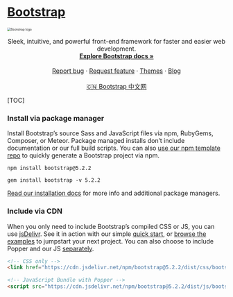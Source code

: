 # [Bootstrap](https://getbootstrap.com)

<img src="../../../../../../Assets/Pics/68747470733a2f2f676574626f6f7473747261702e636f6d2f646f63732f352e322f6173736574732f6272616e642f626f6f7473747261702d6c6f676f2d736861646f772e706e67.png" alt="Bootstrap logo" style="zoom:50%;" />

<p align="center" dir="auto">
  Sleek, intuitive, and powerful front-end framework for faster and easier web development.
  <br>
  <a href="https://getbootstrap.com/docs/5.2/" rel="nofollow"><strong>Explore Bootstrap docs »</strong></a>
  <br>
  <br>
  <a href="https://github.com/twbs/bootstrap/issues/new?assignees=-&amp;labels=bug&amp;template=bug_report.yml">Report bug</a>
  ·
  <a href="https://github.com/twbs/bootstrap/issues/new?assignees=&amp;labels=feature&amp;template=feature_request.yml">Request feature</a>
  ·
  <a href="https://themes.getbootstrap.com/" rel="nofollow">Themes</a>
  ·
  <a href="https://blog.getbootstrap.com/" rel="nofollow">Blog</a>
  <br>
  <br>
  <a href="http://www.bootcss.com/"> 🇨🇳 Bootstrap 中文网 </a>
</p>


[TOC]




### Install via package manager

Install Bootstrap’s source Sass and JavaScript files via npm, RubyGems, Composer, or Meteor. Package managed installs don’t include documentation or our full build scripts. You can also [use our npm template repo](https://github.com/twbs/bootstrap-npm-starter) to quickly generate a Bootstrap project via npm.

```shell
npm install bootstrap@5.2.2
```

```shell
gem install bootstrap -v 5.2.2
```

[Read our installation docs](https://getbootstrap.com/docs/5.2/getting-started/download/) for more info and additional package managers.



### Include via CDN

When you only need to include Bootstrap’s compiled CSS or JS, you can use [jsDelivr](https://www.jsdelivr.com/package/npm/bootstrap). See it in action with our simple [quick start](https://getbootstrap.com/docs/5.2/getting-started/introduction/#quick-start), or [browse the examples](https://getbootstrap.com/docs/5.2/examples/) to jumpstart your next project. You can also choose to include Popper and our JS [separately](https://getbootstrap.com/docs/5.2/getting-started/introduction/#separate).

```html
<!-- CSS only -->
<link href="https://cdn.jsdelivr.net/npm/bootstrap@5.2.2/dist/css/bootstrap.min.css" rel="stylesheet" integrity="sha384-Zenh87qX5JnK2Jl0vWa8Ck2rdkQ2Bzep5IDxbcnCeuOxjzrPF/et3URy9Bv1WTRi" crossorigin="anonymous">
```

```html
<!-- JavaScript Bundle with Popper -->
<script src="https://cdn.jsdelivr.net/npm/bootstrap@5.2.2/dist/js/bootstrap.bundle.min.js" integrity="sha384-OERcA2EqjJCMA+/3y+gxIOqMEjwtxJY7qPCqsdltbNJuaOe923+mo//f6V8Qbsw3" crossorigin="anonymous"></script>
```